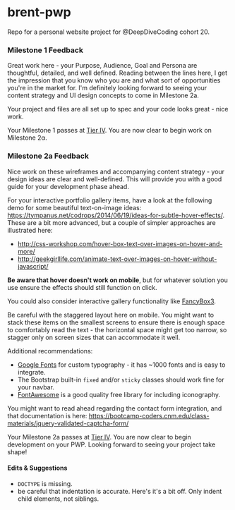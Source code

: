 # brent-pwp
Repo for a personal website project for @DeepDiveCoding cohort 20.

### Milestone 1 Feedback
Great work here - your Purpose, Audience, Goal and Persona are thoughtful, detailed, and well defined. Reading between the lines here, I get the impression that you know who you are and what sort of opportunities you're in the market for. I'm definitely looking forward to seeing your content strategy and UI design concepts to come in Milestone 2a.

Your project and files are all set up to spec and your code looks great - nice work.

Your Milestone 1 passes at [Tier IV](https://bootcamp-coders.cnm.edu/projects/personal/rubric/). You are now clear to begin work on Milestone 2&alpha;.

### Milestone 2a Feedback
Nice work on these wireframes and accompanying content strategy - your design ideas are clear and well-defined. This will provide you with a good guide for your development phase ahead.

For your interactive portfolio gallery items, have a look at the following demo for some beautiful text-on-image ideas: https://tympanus.net/codrops/2014/06/19/ideas-for-subtle-hover-effects/. These are a bit more advanced, but a couple of simpler approaches are illustrated here: 
- http://css-workshop.com/hover-box-text-over-images-on-hover-and-more/
- http://geekgirllife.com/animate-text-over-images-on-hover-without-javascript/

**Be aware that hover doesn't work on mobile**, but for whatever solution you use ensure the effects should still function on click.

You could also consider interactive gallery functionality like [FancyBox3](http://fancyapps.com/fancybox/3/).

Be careful with the staggered layout here on mobile. You might want to stack these items on the smallest screens to ensure there is enough space to comfortably read the text - the horizontal space might get too narrow, so stagger only on screen sizes that can accommodate it well.

Additional recommendations:
- [Google Fonts](https://fonts.google.com/) for custom typography - it has ~1000 fonts and is easy to integrate.
- The Bootstrap built-in `fixed` and/or `sticky` classes should work fine for your navbar.
- [FontAwesome](https://fontawesome.com/) is a good quality free library for including iconography.

You might want to read ahead regarding the contact form integration, and that documentation is here: https://bootcamp-coders.cnm.edu/class-materials/jquery-validated-captcha-form/

Your Milestone 2a passes at [Tier IV](https://bootcamp-coders.cnm.edu/projects/personal/rubric/). You are now clear to begin development on your PWP. Looking forward to seeing your project take shape!

#### Edits &amp; Suggestions
- `DOCTYPE` is missing.
- be careful that indentation is accurate. Here's it's a bit off. Only indent child elements, not siblings.
